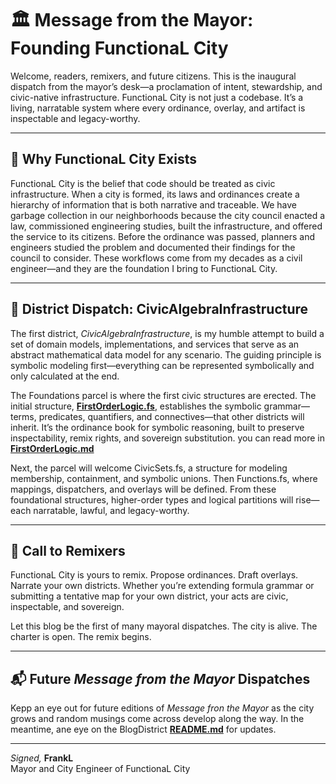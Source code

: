 # 🏛️ Message from the Mayor: Founding FunctionaL City

Welcome, readers, remixers, and future citizens. This is the inaugural dispatch from the mayor’s desk—a proclamation of intent, stewardship, and civic-native infrastructure. FunctionaL City is not just a codebase. It’s a living, narratable system where every ordinance, overlay, and artifact is inspectable and legacy-worthy.

---

## 🌆 Why FunctionaL City Exists

FunctionaL City is the belief that code should be treated as civic infrastructure. When a city is formed, its laws and ordinances create a hierarchy of information that is both narrative and traceable. We have garbage collection in our neighborhoods because the city council enacted a law, commissioned engineering studies, built the infrastructure, and offered the service to its citizens. Before the ordinance was passed, planners and engineers studied the problem and documented their findings for the council to consider. These workflows come from my decades as a civil engineer—and they are the foundation I bring to FunctionaL City.


---

## 🧮 District Dispatch: CivicAlgebraInfrastructure

The first district, *CivicAlgebraInfrastructure*, is my humble attempt to build a set of domain models, implementations, and services that serve as an abstract mathematical data model for any scenario. The guiding principle is symbolic modeling first—everything can be represented symbolically and only calculated at the end.

The Foundations parcel is where the first civic structures are erected. The initial structure, [**FirstOrderLogic.fs**](../../CivicAlgebraicInfrastructure/Foundations/FirstOrderLogic.fs), establishes the symbolic grammar—terms, predicates, quantifiers, and connectives—that other districts will inherit. It’s the ordinance book for symbolic reasoning, built to preserve inspectability, remix rights, and sovereign substitution. you can read more in [**FirstOrderLogic.md**](../../CivicAlgebraicInfrastructure/Foundations/FirstOrderLogic.md)

Next, the parcel will welcome CivicSets.fs, a structure for modeling membership, containment, and symbolic unions. Then Functions.fs, where mappings, dispatchers, and overlays will be defined. From these foundational structures, higher-order types and logical partitions will rise—each narratable, lawful, and legacy-worthy.

---

## 📣 Call to Remixers

FunctionaL City is yours to remix. Propose ordinances. Draft overlays. Narrate your own districts. Whether you’re extending formula grammar or submitting a tentative map for your own district, your acts are civic, inspectable, and sovereign.

Let this blog be the first of many mayoral dispatches. The city is alive. The charter is open. The remix begins.

---

## 📬 Future *Message from the Mayor* Dispatches

Kepp an eye out for future editions of *Message fron the Mayor* as the city grows and random musings come across develop along the way. In the meantime, ane eye on the BlogDistrict [**README.md**](../README.md) for updates.

---

*Signed,*
**FrankL**  
Mayor and City Engineer of FunctionaL City
